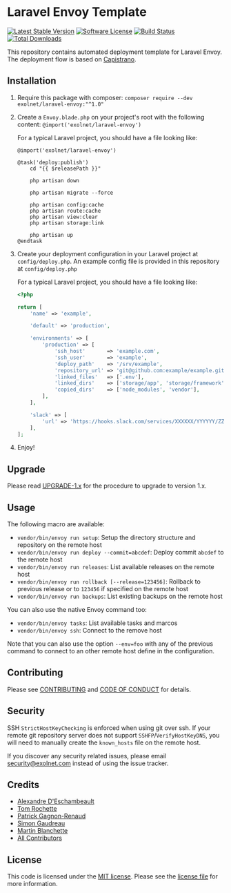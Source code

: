 # Laravel Envoy Template

[![Latest Stable Version](https://img.shields.io/packagist/vpre/eXolnet/laravel-envoy.svg?style=flat-square)](https://packagist.org/packages/eXolnet/laravel-envoy)
[![Software License](https://img.shields.io/badge/license-MIT-brightgreen.svg?style=flat-square)](LICENSE.md)
[![Build Status](https://img.shields.io/travis/eXolnet/laravel-envoy/master.svg?style=flat-square)](https://travis-ci.org/eXolnet/laravel-envoy)
[![Total Downloads](https://img.shields.io/packagist/dt/eXolnet/laravel-envoy.svg?style=flat-square)](https://packagist.org/packages/eXolnet/laravel-envoy)

This repository contains automated deployment template for Laravel Envoy. The deployment flow is based on [Capistrano](http://capistranorb.com/).

## Installation

1. Require this package with composer: `composer require --dev exolnet/laravel-envoy:"^1.0"`
2. Create a `Envoy.blade.php` on your project's root with the following content: `@import('exolnet/laravel-envoy')`

    For a typical Laravel project, you should have a file looking like:

    ```blade
    @import('exolnet/laravel-envoy')

    @task('deploy:publish')
        cd "{{ $releasePath }}"

        php artisan down

        php artisan migrate --force

        php artisan config:cache
        php artisan route:cache
        php artisan view:clear
        php artisan storage:link

        php artisan up
    @endtask
    ```

3. Create your deployment configuration in your Laravel project at `config/deploy.php`. An example config file is provided in this repository at `config/deploy.php`

    For a typical Laravel project, you should have a file looking like:

    ```php
    <?php

    return [
        'name' => 'example',

        'default' => 'production',

        'environments' => [
            'production' => [
                'ssh_host'       => 'example.com',
                'ssh_user'       => 'example',
                'deploy_path'    => '/srv/example',
                'repository_url' => 'git@github.com:example/example.git',
                'linked_files'   => ['.env'],
                'linked_dirs'    => ['storage/app', 'storage/framework', 'storage/logs'],
                'copied_dirs'    => ['node_modules', 'vendor'],
            ],
        ],

        'slack' => [
            'url' => 'https://hooks.slack.com/services/XXXXXX/YYYYYY/ZZZZZZ',
        ],
    ];
    ```

4. Enjoy!

## Upgrade

Please read [UPGRADE-1.x](UPGRADE-1.x.md) for the procedure to upgrade to version 1.x.

## Usage

The following macro are available:

* `vendor/bin/envoy run setup`: Setup the directory structure and repository on the remote host
* `vendor/bin/envoy run deploy --commit=abcdef`: Deploy commit `abcdef` to the remote host
* `vendor/bin/envoy run releases`: List available releases on the remote host
* `vendor/bin/envoy run rollback [--release=123456]`: Rollback to previous release or to `123456` if specified on the remote host
* `vendor/bin/envoy run backups`: List existing backups on the remote host

You can also use the native Envoy command too:

* `vendor/bin/envoy tasks`: List available tasks and marcos
* `vendor/bin/envoy ssh`: Connect to the remove host

Note that you can also use the option `--env=foo` with any of the previous command to connect to an other remote host define in the configuration.

## Contributing

Please see [CONTRIBUTING](CONTRIBUTING.md) and [CODE OF CONDUCT](CODE_OF_CONDUCT.md) for details.

## Security

SSH `StrictHostKeyChecking` is enforced when using git over ssh. If your remote git repository server does not support `SSHFP`/`VerifyHostKeyDNS`, you will need to manually create the `known_hosts` file on the remote host.

If you discover any security related issues, please email security@exolnet.com instead of using the issue tracker.

## Credits

- [Alexandre D'Eschambeault](https://github.com/xel1045)
- [Tom Rochette](https://github.com/tomzx)
- [Patrick Gagnon-Renaud](https://github.com/pgrenaud)
- [Simon Gaudreau](https://github.com/Gandhi11)
- [Martin Blanchette](https://github.com/martinblanchette)
- [All Contributors](../../contributors)

## License

This code is licensed under the [MIT license](http://choosealicense.com/licenses/mit/). 
Please see the [license file](LICENSE) for more information.
